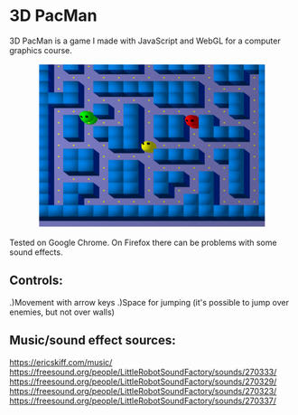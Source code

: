 # 3D PacMan 
3D PacMan is a game I made with JavaScript and WebGL for a computer graphics course.

<p align="center">
  <img width="405" height="292" src="pacman.png?raw=true">
</p>

Tested on Google Chrome. On Firefox there can be problems with some sound effects.

## Controls:
.)Movement with arrow keys
.)Space for jumping (it's possible to jump over enemies, but not over walls)


## Music/sound effect sources:
https://ericskiff.com/music/
https://freesound.org/people/LittleRobotSoundFactory/sounds/270333/
https://freesound.org/people/LittleRobotSoundFactory/sounds/270329/
https://freesound.org/people/LittleRobotSoundFactory/sounds/270323/
https://freesound.org/people/LittleRobotSoundFactory/sounds/270337/